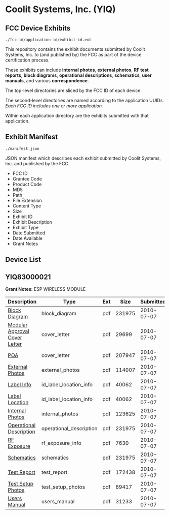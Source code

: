 # Coolit Systems, Inc. (YIQ)
## FCC Device Exhibits

```
./fcc-id/application-id/exhibit-id.ext
```

This repository contains the exhibit documents submitted by Coolit Systems, Inc. to (and published by) the FCC as part of the device certification process.

These exhibits can include **internal photos**, **external photos**, **RF test reports**, **block diagrams**, **operational descriptions**, **schematics**, **user manuals**, and various **correspondence**.

The top-level directories are sliced by the FCC ID of each device.

The second-level directories are named according to the application UUIDs. *Each FCC ID includes one or more application.*

Within each application directory are the exhibits submitted with that application. 

## Exhibit Manifest

```
./manifest.json
```

JSON manifest which describes each exhibit submitted by Coolit Systems, Inc. and published by the FCC.

- FCC ID
- Grantee Code
- Product Code
- MD5
- Path
- File Extension
- Content Type
- Size
- Exhibit ID
- Exhibit Description
- Exhibit Type
- Date Submitted
- Date Available
- Grant Notes

## Device List
## YIQ83000021
**Grant Notes:** ESP WIRELESS MODULE

| Description | Type | Ext | Size | Submitted | Available |
| ----------- | ---- | --- | ---- | --------- | --------- |
| [Block Diagram](YIQ83000021/5f7076f7448a203a6cc485e1c41e8427/1307517.pdf) | block_diagram | pdf | 231975 | 2010-07-07 | 2010-07-07 |
| [Modular Approval Cover Letter](YIQ83000021/5f7076f7448a203a6cc485e1c41e8427/1307518.pdf) | cover_letter | pdf | 29699 | 2010-07-07 | 2010-07-07 |
| [POA](YIQ83000021/5f7076f7448a203a6cc485e1c41e8427/1307524.pdf) | cover_letter | pdf | 207947 | 2010-07-07 | 2010-07-07 |
| [External Photos](YIQ83000021/5f7076f7448a203a6cc485e1c41e8427/1307519.pdf) | external_photos | pdf | 114007 | 2010-07-07 | 2010-07-07 |
| [Label Info](YIQ83000021/5f7076f7448a203a6cc485e1c41e8427/1307521.pdf) | id_label_location_info | pdf | 40062 | 2010-07-07 | 2010-07-07 |
| [Label Location](YIQ83000021/5f7076f7448a203a6cc485e1c41e8427/1307521.pdf) | id_label_location_info | pdf | 40062 | 2010-07-07 | 2010-07-07 |
| [Internal Photos](YIQ83000021/5f7076f7448a203a6cc485e1c41e8427/1307520.pdf) | internal_photos | pdf | 123625 | 2010-07-07 | 2010-07-07 |
| [Operational Description](YIQ83000021/5f7076f7448a203a6cc485e1c41e8427/1307517.pdf) | operational_description | pdf | 231975 | 2010-07-07 | 2010-07-07 |
| [RF Exposure](YIQ83000021/5f7076f7448a203a6cc485e1c41e8427/1307525.pdf) | rf_exposure_info | pdf | 7630 | 2010-07-07 | 2010-07-07 |
| [Schematics](YIQ83000021/5f7076f7448a203a6cc485e1c41e8427/1307517.pdf) | schematics | pdf | 231975 | 2010-07-07 | 2010-07-07 |
| [Test Report](YIQ83000021/5f7076f7448a203a6cc485e1c41e8427/1307527.pdf) | test_report | pdf | 172438 | 2010-07-07 | 2010-07-07 |
| [Test Setup Photos](YIQ83000021/5f7076f7448a203a6cc485e1c41e8427/1307528.pdf) | test_setup_photos | pdf | 89417 | 2010-07-07 | 2010-07-07 |
| [Users Manual](YIQ83000021/5f7076f7448a203a6cc485e1c41e8427/1307529.pdf) | users_manual | pdf | 31233 | 2010-07-07 | 2010-07-07 |
